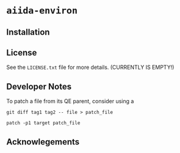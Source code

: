 # `aiida-environ`

## Installation

## License
See the `LICENSE.txt` file for more details. (CURRENTLY IS EMPTY!)

## Developer Notes
To patch a file from its QE parent, consider using a

`git diff tag1 tag2 -- file > patch_file`

`patch -p1 target patch_file`

## Acknowlegements